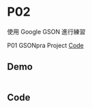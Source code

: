 # P02

使用 Google GSON 進行練習

P01 GSONpra Project [Code](https://github.com/kancheng/JSONPraNote/tree/master/prj/GSONpra)


## Demo

![]()


## Code
